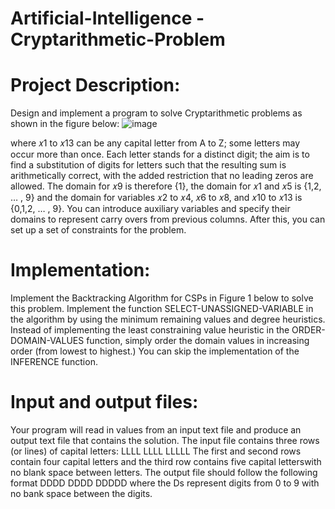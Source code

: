 # Artificial-Intelligence - Cryptarithmetic-Problem

# Project Description: 
Design and implement a program to solve Cryptarithmetic problems as shown in the figure below: ![image](https://github.com/AnuOscar2308/Artificial-Intelligence---Cryptarithmetic-Problem/assets/83712797/da7495c6-ab89-49e4-97cc-fef286126e48)

where 𝑥1 to 𝑥13 can be any capital letter from A to Z; some letters may occur more than once. Each letter stands for a distinct digit; the aim is to find a substitution of digits for letters such that the
resulting sum is arithmetically correct, with the added restriction that no leading zeros are allowed. The domain for 𝑥9 is therefore {1}, the domain for 𝑥1 and 𝑥5 is {1,2, … , 9} and the domain for variables 𝑥2 to 𝑥4, 𝑥6 to 𝑥8, and 𝑥10 to 𝑥13 is {0,1,2, … , 9}. You can introduce auxiliary variables and specify their domains to represent carry overs from previous columns. After this, you can set up a set of constraints for the problem.

# Implementation: 
Implement the Backtracking Algorithm for CSPs in Figure 1 below to solve this problem. Implement the function SELECT-UNASSIGNED-VARIABLE in the algorithm by using the minimum remaining values and degree heuristics. Instead of implementing the least constraining value heuristic in the ORDER-DOMAIN-VALUES function, simply order the domain values in increasing order (from lowest to highest.) You can skip the implementation of the
INFERENCE function. 

# Input and output files: 
Your program will read in values from an input text file and produce an output text file that contains the solution. The input file contains three rows (or lines) of capital letters:
LLLL
LLLL
LLLLL
The first and second rows contain four capital letters and the third row contains five capital letterswith no blank space between letters. The output file should follow the following format
DDDD
DDDD
DDDDD
where the Ds represent digits from 0 to 9 with no bank space between the digits.
